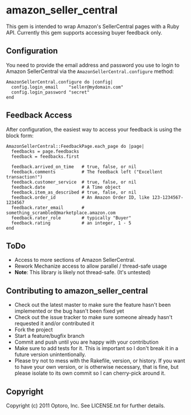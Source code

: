 # amazon_seller_central

This gem is intended to wrap Amazon's SellerCentral pages with a Ruby API. Currently this gem supports accessing buyer feedback only.

## Configuration

You need to provide the email address and password you use to login to
Amazon SellerCentral via the `AmazonSellerCentral.configure` method:

    AmazonSellerCentral.configure do |config|
      config.login_email    "seller@mydomain.com"
      config.login_password "secret"
    end

## Feedback Access

After configuration, the easiest way to access your feedback is using
the block form:

    AmazonSellerCentral::FeedbackPage.each_page do |page|
      feedbacks = page.feedbacks
      feedback = feedbacks.first

      feedback.arrived_on_time   # true, false, or nil
      feedback.comments          # The feedback left ("Excellent transaction!")
      feedback.customer_service  # true, false, or nil
      feedback.date              # A Time object
      feedback.item_as_described # true, false, or nil
      feedback.order_id          # An Amazon Order ID, like 123-1234567-1234567
      feedback.rater_email       # something_scrambled@marketplace.amazon.com
      feedback.rater_role        # typically "Buyer"
      feedback.rating            # an integer, 1 - 5
    end

## ToDo

* Access to more sections of Amazon SellerCentral.
* Rework Mechanize access to allow parallel / thread-safe usage
* **Note**: This library is likely not thread-safe. (It's untested)

## Contributing to amazon_seller_central
 
* Check out the latest master to make sure the feature hasn't been implemented or the bug hasn't been fixed yet
* Check out the issue tracker to make sure someone already hasn't requested it and/or contributed it
* Fork the project
* Start a feature/bugfix branch
* Commit and push until you are happy with your contribution
* Make sure to add tests for it. This is important so I don't break it in a future version unintentionally.
* Please try not to mess with the Rakefile, version, or history. If you want to have your own version, or is otherwise necessary, that is fine, but please isolate to its own commit so I can cherry-pick around it.

## Copyright

Copyright (c) 2011 Optoro, Inc. See LICENSE.txt for
further details.
